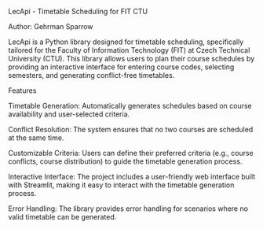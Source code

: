 LecApi - Timetable Scheduling for FIT CTU

Author: Gehrman Sparrow

LecApi is a Python library designed for timetable scheduling, specifically tailored for the Faculty of Information Technology (FIT) at Czech Technical University (CTU). This library allows users to plan their course schedules by providing an interactive interface for entering course codes, selecting semesters, and generating conflict-free timetables.

Features

Timetable Generation: Automatically generates schedules based on course availability and user-selected criteria.

Conflict Resolution: The system ensures that no two courses are scheduled at the same time.

Customizable Criteria: Users can define their preferred criteria (e.g., course conflicts, course distribution) to guide the timetable generation process.

Interactive Interface: The project includes a user-friendly web interface built with Streamlit, making it easy to interact with the timetable generation process.

Error Handling: The library provides error handling for scenarios where no valid timetable can be generated.


